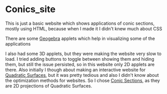 # Conics_site

This is just a basic website which shows applications of conic sections, mostly using HTML, because when I made it I didn't knew much about CSS

There are some [Geogebra](https://www.geogebra.org/ "Geogebra site") applets which help in visualizing some of the applications

I also had some 3D applets, but they were making the website very slow to load. I tried adding buttons to toggle between showing them and hiding them, but still the issue persisted, so in this website only 2D applets are there.
Also initially I though about making an interactive website for [Quadratic Surfaces](https://mathworld.wolfram.com/QuadraticSurface.html), but it was pretty tedious and also I didn't know about the optimization methods for websites. So I chose [Conic Sections](https://mathworld.wolfram.com/ConicSection.html), as they are 2D projections of Quadratic Surfaces.
